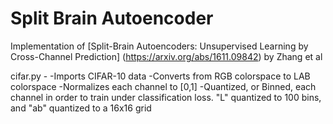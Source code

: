# Split Brain Autoencoder

Implementation of [Split-Brain Autoencoders: Unsupervised Learning by Cross-Channel Prediction] (https://arxiv.org/abs/1611.09842) by Zhang et al

cifar.py - 
  -Imports CIFAR-10 data
  -Converts from RGB colorspace to LAB colorspace
  -Normalizes each channel to [0,1]
  -Quantized, or Binned, each channel in order to train under classification loss. "L" quantized to 100 bins, and "ab" quantized to a 16x16 grid


